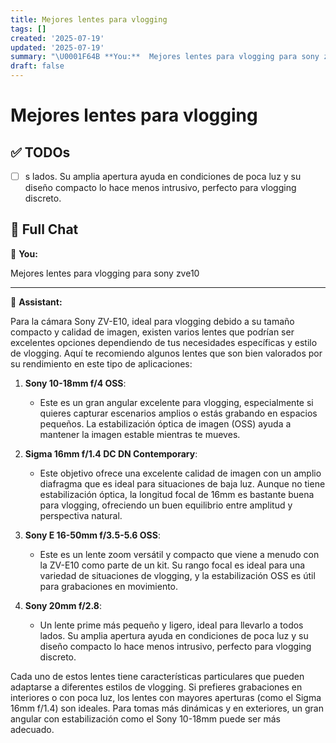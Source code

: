 ```yaml
---
title: Mejores lentes para vlogging
tags: []
created: '2025-07-19'
updated: '2025-07-19'
summary: "\U0001F64B **You:**  Mejores lentes para vlogging para sony zve10"
draft: false
---
```


# Mejores lentes para vlogging

## ✅ TODOs
- [ ] s lados. Su amplia apertura ayuda en condiciones de poca luz y su diseño compacto lo hace menos intrusivo, perfecto para vlogging discreto.

## 🧠 Full Chat

🙋 **You:**

Mejores lentes para vlogging para sony zve10

---

🤖 **Assistant:**

Para la cámara Sony ZV-E10, ideal para vlogging debido a su tamaño compacto y calidad de imagen, existen varios lentes que podrían ser excelentes opciones dependiendo de tus necesidades específicas y estilo de vlogging. Aquí te recomiendo algunos lentes que son bien valorados por su rendimiento en este tipo de aplicaciones:

1. **Sony 10-18mm f/4 OSS**:
   - Este es un gran angular excelente para vlogging, especialmente si quieres capturar escenarios amplios o estás grabando en espacios pequeños. La estabilización óptica de imagen (OSS) ayuda a mantener la imagen estable mientras te mueves.

2. **Sigma 16mm f/1.4 DC DN Contemporary**:
   - Este objetivo ofrece una excelente calidad de imagen con un amplio diafragma que es ideal para situaciones de baja luz. Aunque no tiene estabilización óptica, la longitud focal de 16mm es bastante buena para vlogging, ofreciendo un buen equilibrio entre amplitud y perspectiva natural.

3. **Sony E 16-50mm f/3.5-5.6 OSS**:
   - Este es un lente zoom versátil y compacto que viene a menudo con la ZV-E10 como parte de un kit. Su rango focal es ideal para una variedad de situaciones de vlogging, y la estabilización OSS es útil para grabaciones en movimiento.

4. **Sony 20mm f/2.8**:
   - Un lente prime más pequeño y ligero, ideal para llevarlo a todos lados. Su amplia apertura ayuda en condiciones de poca luz y su diseño compacto lo hace menos intrusivo, perfecto para vlogging discreto.

Cada uno de estos lentes tiene características particulares que pueden adaptarse a diferentes estilos de vlogging. Si prefieres grabaciones en interiores o con poca luz, los lentes con mayores aperturas (como el Sigma 16mm f/1.4) son ideales. Para tomas más dinámicas y en exteriores, un gran angular con estabilización como el Sony 10-18mm puede ser más adecuado.